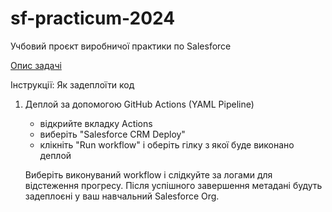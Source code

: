 # sf-practicum-2024
Учбовий проєкт виробничої практики по Salesforce

[Опис задачі](https://docs.google.com/document/d/1Zj1pv4o84AQMehs_TjTEMYZ4R4DNCahExgIJDkcW5_Y/edit?usp=sharing)


Інструкції: Як задеплоїти код

1. Деплой за допомогою GitHub Actions (YAML Pipeline)
    
    - відкрийте вкладку Actions
    - виберіть "Salesforce CRM Deploy"
    - клікніть "Run workflow" і оберіть гілку з якої буде виконано деплой
    
    Виберіть виконуваний workflow і слідкуйте за логами для відстеження прогресу.
    Після успішного завершення метадані будуть задеплоєні у ваш навчальний Salesforce Org.

